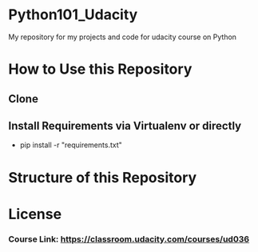 # Python101_Udacity
My repository for my projects and code for udacity course on Python

How to Use this Repository
==========================

## Clone

## Install Requirements via Virtualenv or directly
* pip install -r "requirements.txt"

Structure of this Repository
============================


License
=======

### Course Link: https://classroom.udacity.com/courses/ud036
